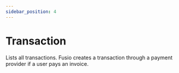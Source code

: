 ```yaml
---
sidebar_position: 4
---
```


# Transaction

Lists all transactions. Fusio creates a transaction through a payment provider if a user pays an invoice.
